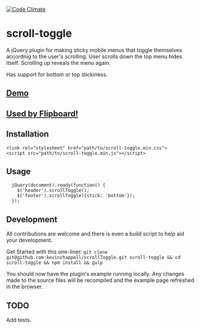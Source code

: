 [![Code Climate](https://codeclimate.com/github/kevinchappell/scrollToggle/badges/gpa.svg)](https://codeclimate.com/github/kevinchappell/scrollToggle)
# scroll-toggle #

A jQuery plugin for making sticky mobile menus that toggle themselves accordnig to the user's scrolling. User scrolls down the top menu hides itself. Scrolling up reveals the menu again.

Has support for bottom or top stickiness.

## [Demo](http://kevinchappell.github.io/scrollToggle/example)
## [Used by Flipboard!](https://about.flipboard.com/)

## Installation
```
<link rel="stylesheet" href="path/to/scroll-toggle.min.css">
<script src="path/to/scroll-toggle.min.js"></script>
```

## Usage
```
  jQuery(document).ready(function() {
    $('header').scrollToggle();
    $('footer').scrollToggle({stick: 'bottom'});
  });
```

## Development
All contributions are welcome and there is even a build script to help aid your development.

Get Started with this one-liner: ```git clone git@github.com:kevinchappell/scrollToggle.git scroll-toggle && cd scroll-toggle && npm install && gulp```

You should now have the plugin's example running locally. Any changes made to the source files will be recompiled and the example page refreshed in the browser.

## TODO
Add tests.
